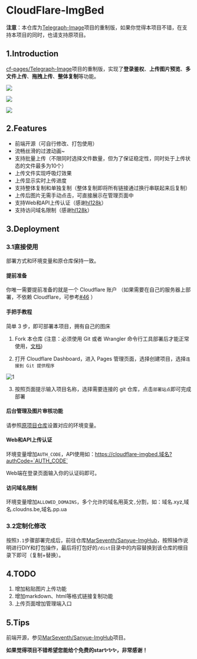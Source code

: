 # CloudFlare-ImgBed

**注意**：本仓库为[Telegraph-Image](https://github.com/cf-pages/Telegraph-Image)项目的重制版，如果你觉得本项目不错，在支持本项目的同时，也请支持原项目。

## 1.Introduction

[cf-pages/Telegraph-Image](https://github.com/cf-pages/Telegraph-Image)项目的重制版，实现了**登录鉴权**、**上传图片预览**、**多文件上传**、**拖拽上传**、**整体复制**等功能。

![](https://alist.sanyue.site/d/imgbed/202407211140999.png)

![](https://alist.sanyue.site/d/imgbed/202407201643245.png)

![](https://alist.sanyue.site/d/imgbed/202407201643374.png)

## 2.Features

- 前端开源（可自行修改、打包使用）
- 流畅丝滑的过渡动画~
- 支持批量上传（不限同时选择文件数量，但为了保证稳定性，同时处于上传状态的文件最多为10个）
- 上传文件实现呼吸灯效果
- 上传显示实时上传进度
- 支持整体复制和单独复制（整体复制即将所有链接通过换行串联起来后复制）
- 上传后图片无需手动点击，可直接展示在管理页面中
- 支持Web和API上传认证（感谢[hl128k](https://github.com/hl128k)）
- 支持访问域名限制（感谢[hl128k](https://github.com/hl128k)）

## 3.Deployment

### 3.1直接使用

部署方式和环境变量和原仓库保持一致。

#### 提前准备

你唯一需要提前准备的就是一个 Cloudflare 账户 （如果需要在自己的服务器上部署，不依赖 Cloudflare，可参考[#46](https://github.com/cf-pages/Telegraph-Image/issues/46) ）

#### 手把手教程

简单 3 步，即可部署本项目，拥有自己的图床

1. Fork 本仓库 (注意：必须使用 Git 或者 Wrangler 命令行工具部署后才能正常使用，[文档](https://developers.cloudflare.com/pages/functions/get-started/#deploy-your-function))

2. 打开 Cloudflare Dashboard，进入 Pages 管理页面，选择创建项目，选择`连接到 Git 提供程序`

![1](https://alist.sanyue.site/d/imgbed/202407201047300.png)

3. 按照页面提示输入项目名称，选择需要连接的 git 仓库，点击`部署站点`即可完成部署

#### 后台管理及图片审核功能

请参照[原项目仓库](https://github.com/cf-pages/Telegraph-Image)设置对应的环境变量。

#### Web和API上传认证

环境变量增加`AUTH_CODE`，API使用如：https://cloudflare-imgbed.域名?authCode=`AUTH_CODE`

Web端在登录页面输入你的认证码即可。

#### 访问域名限制

环境变量增加`ALLOWED_DOMAINS`，多个允许的域名用英文`,`分割，如：域名.xyz,域名.cloudns.be,域名.pp.ua

### 3.2定制化修改

按照`3.1`步骤部署完成后，前往仓库[MarSeventh/Sanyue-ImgHub](https://github.com/MarSeventh/Sanyue-ImgHub?tab=readme-ov-file)，按照操作说明进行DIY和打包操作，最后将打包好的`/dist`目录中的内容替换到该仓库的根目录下即可（复制+替换）。

## 4.TODO

1. 增加粘贴图片上传功能
2. 增加markdown、html等格式链接复制功能
3. 上传页面增加管理端入口

## 5.Tips

前端开源，参见[MarSeventh/Sanyue-ImgHub](https://github.com/MarSeventh/Sanyue-ImgHub?tab=readme-ov-file)项目。

**如果觉得项目不错希望您能给个免费的star✨✨✨，非常感谢！**

